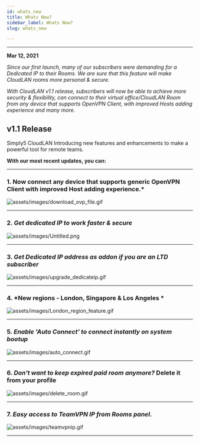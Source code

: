 ```yaml
---
id: whats_new
title: Whats New?
sidebar_label: Whats New?
slug: whats_new

---
```

---

**Mar 12, 2021**


*Since our first launch, many of our subscribers were demanding for a Dedicated IP to their Rooms. We are sure that this feature will make CloudLAN rooms more personal & secure.*


*With CloudLAN v1.1 release, subscribers will now be able to achieve more security & flexibility,  can connect to their virtual office/CloudLAN Room from any device that supports OpenVPN Client, with improved Hosts adding experience and many more.*


## v1.1 Release

Simply5 CloudLAN Introducing new features and enhancements to make a powerful tool for remote teams.


**With our most recent updates, you can:**

----
### 1. Now connect any device that supports generic OpenVPN Client with improved Host adding experience.*

![assets/images/download_ovp_file.gif](assets/images/download_ovp_file.gif)

---
### 2. *Get dedicated IP to work faster & secure*

![assets/images/Untitled.png](assets/images/Untitled.png)

---
### 3. *Get Dedicated IP address as addon if you are an LTD subscriber*

![assets/images/upgrade_dedicateip.gif](assets/images/upgrade_dedicateip.gif)

---

### 4. *New regions - London, Singapore & Los Angeles *

![assets/images/London_region_feature.gif](assets/images/London_region_feature.gif)

---
### 5. *Enable 'Auto Connect' to connect instantly on system bootup*

![assets/images/auto_connect.gif](assets/images/auto_connect.gif)

---

### 6. *Don't want to keep expired paid room anymore?* Delete it from your profile

![assets/images/delete_room.gif](assets/images/delete_room.gif)

---
### 7. *Easy access to TeamVPN IP from Rooms panel.*

![assets/images/teamvpnip.gif](assets/images/teamvpnip.gif)

---


